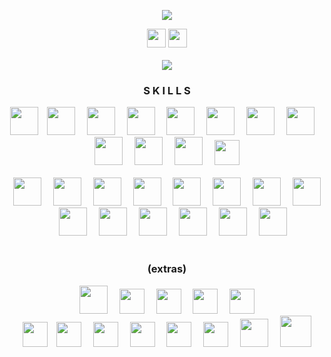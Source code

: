  <p align="center">
  <a href="https://github.com/helfese"><img src="https://readme-typing-svg.demolab.com/?lines=-.-+.-+.-.+-..+.-+...+....+.+...-&center=true&color=0969da"/></a>
</p>

<div align="center">
  <a href="https://www.youtube.com/@Helfese" target="blank"><img src="https://img.shields.io/static/v1?message=Youtube&logo=youtube&label=&color=FF0000&logoColor=white&labelColor=&style=for-the-badge" height="30"/></a>
  <a href="https://linkedin.com/in/helfese" target="blank"><img src="https://img.shields.io/static/v1?message=LinkedIn&logo=linkedin&label=&color=0077B5&logoColor=white&labelColor=&style=for-the-badge" height="30"/></a>
</div><br>

<div align="center"><img src="https://github-readme-stats.vercel.app/api/top-langs?username=helfese&theme=transparent&layout=donut-vertical&hide_border=true&hide_title=true&hide_progress=true&text_color=0969da"/></div>

<h3 align="center">S K I L L S</h3>
<div align="center">
<img src="https://cdn.jsdelivr.net/gh/devicons/devicon@latest/icons/mysql/mysql-original.svg" height="45"/><img width="10"/>                                                                                                <!-- MySQL -->
<img src="https://upload.wikimedia.org/wikipedia/commons/thumb/c/cf/New_Power_BI_Logo.svg/630px-New_Power_BI_Logo.svg.png" height="45"/><img width="15"/>                                                                   <!-- Power BI -->
<img src="https://i.ibb.co/3kt9R7M/logo-removebg-preview.png" height="45"/><img width="15"/>                                                                                                                                <!-- SQL Server Management Studio -->
<img src="https://taiwebs.com/upload/icons/toad-data-modeler220-220.png" height="45"/><img width="15"/>                                                                                                                     <!-- Toad Data Modeler -->
<img src="https://cdn.jsdelivr.net/gh/devicons/devicon/icons/python/python-original.svg" height="45"/><img width="15"/>                                                                                                     <!-- Python -->
<img src="https://nasm-tutorial.akash.website/img/nasm-logo.png" height="45"/><img width="15"/>                                                                                                                             <!-- Assembly -->
<img src="https://cdn.jsdelivr.net/gh/devicons/devicon/icons/c/c-original.svg" height="45"/><img width="15"/>                                                                                                               <!-- C -->
<img src="https://cdn.jsdelivr.net/gh/devicons/devicon@latest/icons/rust/rust-original.svg" height="45"/><img width="15"/>                                                                                                  <!-- Rust -->
<img src="https://cdn.jsdelivr.net/gh/devicons/devicon/icons/linux/linux-original.svg" height="45"/><img width="15"/>                                                                                                       <!-- Linux -->
<img src="https://wiki.installgentoo.com/images/f/f9/Arch-linux-logo.png" height="45"/><img width="15"/>                                                                                                                    <!-- Arch -->
<img src="https://upload.wikimedia.org/wikipedia/commons/thumb/5/5a/Vmware_workstation_16_icon.svg/1024px-Vmware_workstation_16_icon.svg.png" height="45"/><img width="15"/>                                                <!-- VMware Workstation -->
<img src="https://i.ibb.co/sQXMqsn/png-transparent-microsoft-windows-logo-art-microsoft-servers-windows-server-2016-computer-servers-wi.png" height="40"/>                                                                  <!-- Windows Server -->
</div><br>
<div align="center">
<img src="https://cdn.jsdelivr.net/gh/devicons/devicon/icons/cplusplus/cplusplus-original.svg" height="45"/><img width="15"/>                                                                                               <!-- C++ -->
<img src="https://cdn.jsdelivr.net/gh/devicons/devicon@latest/icons/vscode/vscode-original.svg" height="45"/><img width="15"/>                                                                                              <!-- Visual Studio Code -->
<img src="https://cdn.jsdelivr.net/gh/devicons/devicon@latest/icons/neovim/neovim-original.svg" height="45"/><img width="15"/>                                                                                              <!-- Neovim -->
<img src="https://cdn.jsdelivr.net/gh/devicons/devicon/icons/git/git-original.svg" height="45"/><img width="15"/>                                                                                                           <!-- Git -->
<img src="https://i.ibb.co/bB3h1Z7/images-removebg-preview.png" height="45"/><img width="15"/>                                                                                                                              <!-- AWS -->
<img src="https://cdn.jsdelivr.net/gh/devicons/devicon/icons/html5/html5-original.svg" height="45"/><img width="15"/>                                                                                                       <!-- HTML -->
<img src="https://upload.wikimedia.org/wikipedia/commons/thumb/1/1b/R_logo.svg/1200px-R_logo.svg.png" height="45"/><img width="15"/>                                                                                        <!-- R -->
<img src="https://starbeamrainbowlabs.com/images/logos/swi-prolog.svg" height="45"/><img width="15"/>                                                                                                                       <!-- Prolog -->
<img src="https://cdn.jsdelivr.net/gh/devicons/devicon@latest/icons/css3/css3-original.svg" height="45"/><img width="15"/>                                                                                                  <!-- CSS -->
<img src="https://hurbad.com/wp-content/uploads/2021/12/Cisco-Packet-Tracer.png" height="45"/><img width="15"/>                                                                                                             <!-- Packet Tracer -->
<img src="https://cdn.jsdelivr.net/gh/devicons/devicon@latest/icons/gitlab/gitlab-original.svg" height="45"/><img width="15"/>                                                                                              <!-- GitLab -->
<img src="https://upload.wikimedia.org/wikipedia/commons/thumb/4/4b/Bash_Logo_Colored.svg/2048px-Bash_Logo_Colored.svg.png" height="45"/><img width="15"/>                                                                  <!-- Bash -->
<img src="https://cdn.jsdelivr.net/gh/devicons/devicon@latest/icons/visualstudio/visualstudio-original.svg" height="45"/><img width="15"/>                                                                                  <!-- Visual Studio -->
<img src="https://cdn.jsdelivr.net/gh/devicons/devicon@latest/icons/csharp/csharp-original.svg" height="45"/>                                                                                                               <!-- C# -->
</div><br>

<h3 align="center">(extras)</h3>
<div align="center">
<img src="https://upload.wikimedia.org/wikipedia/commons/d/de/Procreate-icon.png" height="45"/><img width="15"/>                                                                                                            <!-- Procreate -->
<img src="https://excel-gurus.com/image/catalog/excellogo.png" height="40"/><img width="15"/>                                                                                                                               <!-- Excel -->
<img src="https://seeklogo.com/images/P/powerpoint-logo-815F485B61-seeklogo.com.png" height="40"/><img width="15"/>                                                                                                         <!-- PowerPoint -->
<img src="https://upload.wikimedia.org/wikipedia/commons/thumb/f/fd/Microsoft_Office_Word_%282019%E2%80%93present%29.svg/512px-Microsoft_Office_Word_%282019%E2%80%93present%29.svg.png" height="40"/><img width="15"/>     <!-- Word -->
<img src="https://upload.wikimedia.org/wikipedia/commons/thumb/0/0c/Blender_logo_no_text.svg/2503px-Blender_logo_no_text.svg.png" height="40"/>                                                                             <!-- Blender -->
</div>
<div align="center">
<img src="https://upload.wikimedia.org/wikipedia/commons/thumb/4/48/Markdown-mark.svg/1200px-Markdown-mark.svg.png" height="40"/><img width="10"/>                                                                          <!-- Markdown -->
<img src="https://i.ibb.co/sVBg13M/JFD-MT5-header.png" height="40"/><img width="15"/>                                                                                                                                       <!-- MetaTrader -->
<img src="https://upload.wikimedia.org/wikipedia/commons/thumb/a/af/Adobe_Photoshop_CC_icon.svg/1200px-Adobe_Photoshop_CC_icon.svg.png" height="40"/><img width="15"/>                                                      <!-- Photoshop -->
<img src="https://upload.wikimedia.org/wikipedia/commons/thumb/4/40/Adobe_Premiere_Pro_CC_icon.svg/1200px-Adobe_Premiere_Pro_CC_icon.svg.png" height="40"/><img width="15"/>                                                <!-- Premiere Pro -->
<img src="https://upload.wikimedia.org/wikipedia/commons/thumb/c/cb/Adobe_After_Effects_CC_icon.svg/1200px-Adobe_After_Effects_CC_icon.svg.png" height="40"/><img width="15"/>                                              <!-- After Effects -->
<img src="https://upload.wikimedia.org/wikipedia/commons/thumb/0/0e/Adobe_Audition_CC_icon_%282020%29.svg/1024px-Adobe_Audition_CC_icon_%282020%29.svg.png" height="40"/><img width="15"/>                                  <!-- Audition -->
<img src="https://i.ibb.co/bKytYGw/j-Hy-Rcju1-Tyqu-WZRi-Tx8h-tradingview.png" height="45"/><img width="15"/>                                                                                                                <!-- TradingView  -->
<img src="https://cdn.freebiesupply.com/logos/large/2x/latex-logo-png-transparent.png" height="50"/>                                                                                                                        <!-- LaTeX -->
</div>
